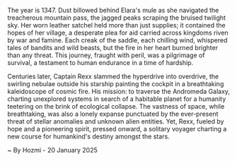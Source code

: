 
The year is 1347.  Dust billowed behind Elara's mule as she navigated the treacherous mountain pass, the jagged peaks scraping the bruised twilight sky.  Her worn leather satchel held more than just supplies; it contained the hopes of her village, a desperate plea for aid carried across kingdoms riven by war and famine.  Each creak of the saddle, each chilling wind, whispered tales of bandits and wild beasts, but the fire in her heart burned brighter than any threat.  This journey, fraught with peril, was a pilgrimage of survival, a testament to human endurance in a time of hardship.

Centuries later, Captain Rexx slammed the hyperdrive into overdrive, the swirling nebulae outside his starship painting the cockpit in a breathtaking kaleidoscope of cosmic fire.  His mission: to traverse the Andromeda Galaxy, charting unexplored systems in search of a habitable planet for a humanity teetering on the brink of ecological collapse.  The vastness of space, while breathtaking, was also a lonely expanse punctuated by the ever-present threat of stellar anomalies and unknown alien entities.  Yet, Rexx, fueled by hope and a pioneering spirit, pressed onward, a solitary voyager charting a new course for humankind's destiny amongst the stars.

~ By Hozmi - 20 January 2025
